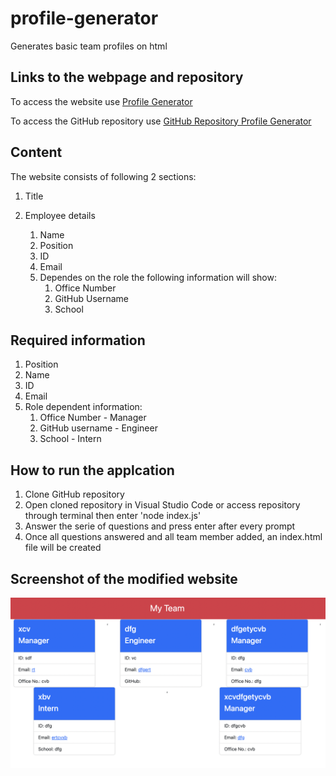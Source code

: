 # profile-generator
Generates basic team profiles on html

## Links to the webpage and repository

To access the website use [Profile Generator](https://haruka08.github.io/profile-generator/)

To access the GitHub repository use [GitHub Repository Profile Generator](https://github.com/Haruka08/profile-generator)

## Content

The website consists of following 2 sections:

1. Title

2. Employee details
    1. Name
    2. Position
    3. ID
    4. Email
    5. Dependes on the role the following information will show:
        1. Office Number
        2. GitHub Username
        3. School 
    
## Required information
1. Position
2. Name
3. ID
4. Email
5. Role dependent information:
    1. Office Number - Manager
    2. GitHub username - Engineer
    3. School - Intern

## How to run the applcation
1. Clone GitHub repository
2. Open cloned repository in Visual Studio Code or access repository through terminal then enter 'node index.js'
3. Answer the serie of questions and press enter after every prompt
4. Once all questions answered and all team member added, an index.html file will be created

## Screenshot of the modified website

![The screenshot of the completed website](./finished_page.png)